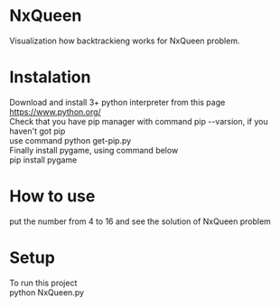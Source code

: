 # NxQueen
Visualization how backtrackieng works for NxQueen problem.
# Instalation
Download and install 3+ python interpreter from this page https://www.python.org/  
Check that you have pip manager with command pip --varsion, if you haven't got pip  
use command python get-pip.py  
Finally install pygame, using command below  
pip install pygame  
# How to use
put the number from 4 to 16 and see the solution of NxQueen problem 
# Setup
To run this project  
python NxQueen.py

